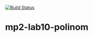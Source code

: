 [![Build Status](https://travis-ci.org/DPAKOLLIA/mp2-lab10-polinom.svg?branch=main)](https://travis-ci.org/DPAKOLLIA/mp2-lab10-polinom)
# mp2-lab10-polinom